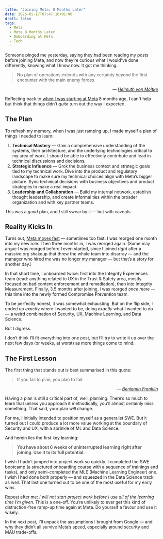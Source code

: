 ```yaml
---
title: "Joining Meta: 8 Months Later"
date: 2025-05-17T07:47:16+01:00
draft: false
tags: 
  - Meta
  - Meta 8 Months Later
  - Onboarding at Meta
  - Tech
---
```


Someone pinged me yesterday, saying they had been reading my posts before joining Meta, and now they’re curious what I would've done differently, knowing what I know now. It got me thinking.

> No plan of operations extends with any certainty beyond the first  
> encounter with the main enemy forces.  
<p style="text-align: right; font-style: italic;">— <a target="_blank" href="https://en.wikipedia.org/wiki/Helmuth_von_Moltke_the_Elder">Helmuth von Moltke</a></p>

Reflecting back to [when I was starting at Meta](https://blog.kirillov.cc/posts/onboarding-at-meta/) 8 months ago, I can't help but think that things didn’t _quite_ turn out the way I expected.

## The Plan

To refresh my memory, when I was just ramping up, I made myself a plan of things I needed to learn:

1. **Technical Mastery** — Gain a comprehensive understanding of the systems, their architecture, and the underlying technologies critical to my area of work. I should be able to effectively contribute and lead in technical discussions and decisions.  
2. **Strategic Influence** — Grok the business context and strategic goals tied to my technical work. Dive into the product and regulatory landscape to make sure my technical choices align with Meta’s bigger picture. Sync technical decisions with business objectives and product strategies to make a real impact.  
3. **Leadership and Collaboration** — Build my internal network, establish thought leadership, and create informal ties within the broader organization and with key partner teams.

This was a _good_ plan, and I still swear by it — but with caveats.

## Reality Kicks In

Turns out, [Meta moves fast](https://blog.kirillov.cc/posts/facebook-vs-google/) — sometimes too fast. I was reorged one month into my new role. Then three months in, I was reorged again. (Some may argue I was reorged before I even started, since I joined _right_ after a massive org shakeup that threw the whole team into disarray — and the manager who hired me was no longer my manager — but that’s a story for another day.)

In that short time, I onboarded twice: first into the Integrity Experiences team (read: anything related to UX in the Trust & Safety area, mostly focused on bad content enforcement and remediation), then into Integrity Measurement. Finally, 3.5 months after joining, I was reorged _once more_ — this time into the newly formed Compromise Prevention team.

To be perfectly honest, it was somewhat exhausting. But on the flip side, I ended up _exactly_ where I wanted to be, doing _exactly_ what I wanted to do — a weird combination of Security, UX, Machine Learning, and Data Science.

But I digress.

I don’t think I’ll fit everything into one post, but I’ll try to write it up over the next few days (or weeks, at worst) as more things come to mind.

## The First Lesson

The first thing that stands out is best summarised in this quote:

> If you fail to plan, you plan to fail.  
<p style="text-align: right; font-style: italic;">— <a target="_blank" href="https://en.wikipedia.org/wiki/Benjamin_Franklin">Benjamin Franklin</a></p>

Having a plan is still a critical part of, well, planning. There’s so much to learn that unless you approach it methodically, you’ll almost certainly miss something. That said, your plan _will_ change.

For me, I initially intended to position myself as a generalist SWE. But it turned out I could produce a lot more value working at the boundary of Security and UX, with a sprinkle of ML and Data Science.

And herein lies the first key learning:

> **You have about 6 weeks of uninterrupted learning right after joining. Use it to its full potential.**

I wish I hadn’t jumped into project work so quickly. I completed the SWE bootcamp (a structured onboarding course with a sequence of trainings and tasks), and only semi-completed the MLE (Machine Learning Engineer) one. I wish I had done both properly — and squeezed in the Data Science track as well. That last one turned out to be one of the most useful for my early wins.

Repeat after me: _I will not start project work before I use all of the learning time I’m given._ This is a one-off. You’re unlikely to ever get this kind of distraction-free ramp-up time again at Meta. Do yourself a favour and use it wisely.

In the next post, I’ll unpack the assumptions I brought from Google — and why they didn’t all survive Meta’s speed, especially around security and MAU trade-offs.